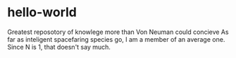 # hello-world
Greatest reposotory of knowlege more than Von Neuman could concieve
As far as inteligent spacefaring species go, I am a member of an average one.  Since N is 1, that doesn't say much.
